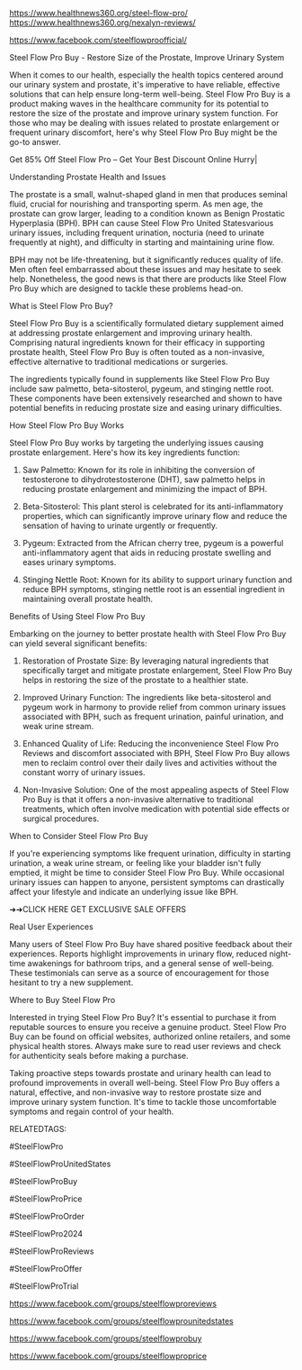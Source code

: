 <a href="https://www.healthnews360.org/steel-flow-pro/">https://www.healthnews360.org/steel-flow-pro/</a>
<a href="https://www.healthnews360.org/nexalyn-reviews/">https://www.healthnews360.org/nexalyn-reviews/</a>

<a href="https://www.facebook.com/steelflowproofficial/">https://www.facebook.com/steelflowproofficial/</a>



Steel Flow Pro Buy - Restore Size of the Prostate, Improve Urinary System

When it comes to our health, especially the health topics centered around our urinary system and prostate, it's imperative to have reliable, effective solutions that can help ensure long-term well-being. Steel Flow Pro Buy is a product making waves in the healthcare community for its potential to restore the size of the prostate and improve urinary system function. For those who may be dealing with issues related to prostate enlargement or frequent urinary discomfort, here's why Steel Flow Pro Buy might be the go-to answer.


Get 85% Off Steel Flow Pro – Get Your Best Discount Online Hurry|



Understanding Prostate Health and Issues

The prostate is a small, walnut-shaped gland in men that produces seminal fluid, crucial for nourishing and transporting sperm. As men age, the prostate can grow larger, leading to a condition known as Benign Prostatic Hyperplasia (BPH). BPH can cause Steel Flow Pro United Statesvarious urinary issues, including frequent urination, nocturia (need to urinate frequently at night), and difficulty in starting and maintaining urine flow.

BPH may not be life-threatening, but it significantly reduces quality of life. Men often feel embarrassed about these issues and may hesitate to seek help. Nonetheless, the good news is that there are products like Steel Flow Pro Buy which are designed to tackle these problems head-on.

What is Steel Flow Pro Buy?

Steel Flow Pro Buy is a scientifically formulated dietary supplement aimed at addressing prostate enlargement and improving urinary health. Comprising natural ingredients known for their efficacy in supporting prostate health, Steel Flow Pro Buy is often touted as a non-invasive, effective alternative to traditional medications or surgeries.

The ingredients typically found in supplements like Steel Flow Pro Buy include saw palmetto, beta-sitosterol, pygeum, and stinging nettle root. These components have been extensively researched and shown to have potential benefits in reducing prostate size and easing urinary difficulties.

How Steel Flow Pro Buy Works

Steel Flow Pro Buy works by targeting the underlying issues causing prostate enlargement. Here's how its key ingredients function:

1. Saw Palmetto: Known for its role in inhibiting the conversion of testosterone to dihydrotestosterone (DHT), saw palmetto helps in reducing prostate enlargement and minimizing the impact of BPH.

2. Beta-Sitosterol: This plant sterol is celebrated for its anti-inflammatory properties, which can significantly improve urinary flow and reduce the sensation of having to urinate urgently or frequently.

3. Pygeum: Extracted from the African cherry tree, pygeum is a powerful anti-inflammatory agent that aids in reducing prostate swelling and eases urinary symptoms.

4. Stinging Nettle Root: Known for its ability to support urinary function and reduce BPH symptoms, stinging nettle root is an essential ingredient in maintaining overall prostate health.

Benefits of Using Steel Flow Pro Buy

Embarking on the journey to better prostate health with Steel Flow Pro Buy can yield several significant benefits:

1. Restoration of Prostate Size: By leveraging natural ingredients that specifically target and mitigate prostate enlargement, Steel Flow Pro Buy helps in restoring the size of the prostate to a healthier state.

2. Improved Urinary Function: The ingredients like beta-sitosterol and pygeum work in harmony to provide relief from common urinary issues associated with BPH, such as frequent urination, painful urination, and weak urine stream.

3. Enhanced Quality of Life: Reducing the inconvenience Steel Flow Pro Reviews and discomfort associated with BPH, Steel Flow Pro Buy allows men to reclaim control over their daily lives and activities without the constant worry of urinary issues.

4. Non-Invasive Solution: One of the most appealing aspects of Steel Flow Pro Buy is that it offers a non-invasive alternative to traditional treatments, which often involve medication with potential side effects or surgical procedures.

When to Consider Steel Flow Pro Buy

If you're experiencing symptoms like frequent urination, difficulty in starting urination, a weak urine stream, or feeling like your bladder isn't fully emptied, it might be time to consider Steel Flow Pro Buy. While occasional urinary issues can happen to anyone, persistent symptoms can drastically affect your lifestyle and indicate an underlying issue like BPH.


➜➜CLICK HERE GET EXCLUSIVE SALE OFFERS



Real User Experiences

Many users of Steel Flow Pro Buy have shared positive feedback about their experiences. Reports highlight improvements in urinary flow, reduced night-time awakenings for bathroom trips, and a general sense of well-being. These testimonials can serve as a source of encouragement for those hesitant to try a new supplement.

Where to Buy Steel Flow Pro

Interested in trying Steel Flow Pro Buy? It's essential to purchase it from reputable sources to ensure you receive a genuine product. Steel Flow Pro Buy can be found on official websites, authorized online retailers, and some physical health stores. Always make sure to read user reviews and check for authenticity seals before making a purchase.

Taking proactive steps towards prostate and urinary health can lead to profound improvements in overall well-being. Steel Flow Pro Buy offers a natural, effective, and non-invasive way to restore prostate size and improve urinary system function. It's time to tackle those uncomfortable symptoms and regain control of your health.



RELATEDTAGS:

#SteelFlowPro

#SteelFlowProUnitedStates

#SteelFlowProBuy

#SteelFlowProPrice

#SteelFlowProOrder

#SteelFlowPro2024

#SteelFlowProReviews

#SteelFlowProOffer

#SteelFlowProTrial



https://www.facebook.com/groups/steelflowproreviews

https://www.facebook.com/groups/steelflowprounitedstates

https://www.facebook.com/groups/steelflowprobuy

https://www.facebook.com/groups/steelflowproprice


